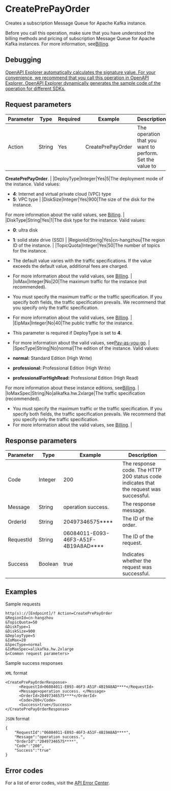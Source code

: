 # CreatePrePayOrder

Creates a subscription Message Queue for Apache Kafka instance.

Before you call this operation, make sure that you have understood the billing methods and pricing of subscription Message Queue for Apache Kafka instances. For more information, see[Billing](~~84737~~).

## Debugging

[OpenAPI Explorer automatically calculates the signature value. For your convenience, we recommend that you call this operation in OpenAPI Explorer. OpenAPI Explorer dynamically generates the sample code of the operation for different SDKs.](https://api.aliyun.com/#product=alikafka&api=CreatePrePayOrder&type=RPC&version=2019-09-16)

## Request parameters

|Parameter|Type|Required|Example|Description|
|---------|----|--------|-------|-----------|
|Action|String|Yes|CreatePrePayOrder|The operation that you want to perform. Set the value to

**CreatePrePayOrder**. |
|DeployType|Integer|Yes|5|The deployment mode of the instance. Valid values:

-   **4**: Internet and virtual private cloud \(VPC\) type
-   **5**: VPC type |
|DiskSize|Integer|Yes|900|The size of the disk for the instance.

For more information about the valid values, see [Billing](~~84737~~). |
|DiskType|String|Yes|1|The disk type for the instance. Valid values:

-   **0**: ultra disk
-   **1**: solid state drive \(SSD\) |
|RegionId|String|Yes|cn-hangzhou|The region ID of the instance. |
|TopicQuota|Integer|Yes|50|The number of topics for the instance.

-   The default value varies with the traffic specifications. If the value exceeds the default value, additional fees are charged.
-   For more information about the valid values, see [Billing](~~84737~~). |
|IoMax|Integer|No|20|The maximum traffic for the instance \(not recommended\).

-   You must specify the maximum traffic or the traffic specification. If you specify both fields, the traffic specification prevails. We recommend that you specify only the traffic specification.
-   For more information about the valid values, see [Billing](~~84737~~). |
|EipMax|Integer|No|40|The public traffic for the instance.

-   This parameter is required if DeployType is set to **4**.
-   For more information about the valid values, see[Pay-as-you-go](~~72142~~). |
|SpecType|String|No|normal|The edition of the instance. Valid values:

-   **normal:** Standard Edition \(High Write\)
-   **professional:** Professional Edition \(High Write\)
-   **professionalForHighRead:** Professional Edition \(High Read\)

For more information about these instance editions, see[Billing](~~84737~~). |
|IoMaxSpec|String|No|alikafka.hw.2xlarge|The traffic specification \(recommended\).

-   You must specify the maximum traffic or the traffic specification. If you specify both fields, the traffic specification prevails. We recommend that you specify only the traffic specification.
-   For more information about the valid values, see [Billing](~~84737~~). |

## Response parameters

|Parameter|Type|Example|Description|
|---------|----|-------|-----------|
|Code|Integer|200|The response code. The HTTP 200 status code indicates that the request was successful. |
|Message|String|operation success.|The response message. |
|OrderId|String|20497346575\*\*\*\*|The ID of the order. |
|RequestId|String|06084011-E093-46F3-A51F-4B19A8AD\*\*\*\*|The ID of the request. |
|Success|Boolean|true|Indicates whether the request was successful. |

## Examples

Sample requests

```
http(s)://[Endpoint]/? Action=CreatePrePayOrder
&RegionId=cn-hangzhou
&TopicQuota=50
&DiskType=1
&DiskSize=900
&DeployType=5
&IoMax=20
&SpecType=normal
&IoMaxSpec=alikafka.hw.2xlarge
&<Common request parameters>
```

Sample success responses

`XML` format

```
<CreatePrePayOrderResponse>
      <RequestId>06084011-E093-46F3-A51F-4B19A8AD****</RequestId>
      <Message>operation success. </Message>
      <OrderId>20497346575****</OrderId>
      <Code>200</Code>
      <Success>true</Success>
</CreatePrePayOrderResponse>
```

`JSON` format

```
{
    "RequestId":"06084011-E093-46F3-A51F-4B19A8AD****",
    "Message":"operation success.",
    "OrderId":"20497346575****",
    "Code":"200",
    "Success":"true"
}
```

## Error codes

For a list of error codes, visit the [API Error Center](https://error-center.alibabacloud.com/status/product/alikafka).

